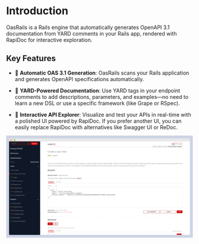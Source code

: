 # Introduction

OasRails is a Rails engine that automatically generates OpenAPI 3.1 documentation from YARD comments in your Rails app, rendered with RapiDoc for interactive exploration.

## Key Features

- 🚀 **Automatic OAS 3.1 Generation**: OasRails scans your Rails application and generates OpenAPI specifications automatically.

- 📝 **YARD-Powered Documentation**: Use YARD tags in your endpoint comments to add descriptions, parameters, and examples—no need to learn a new DSL or use a specific framework (like Grape or RSpec).

- 🎨 **Interactive API Explorer**: Visualize and test your APIs in real-time with a polished UI powered by RapiDoc. If you prefer another UI, you can easily replace RapiDoc with alternatives like Swagger UI or ReDoc.

![Screenshot of OasRails](assets/rails_theme.png)
